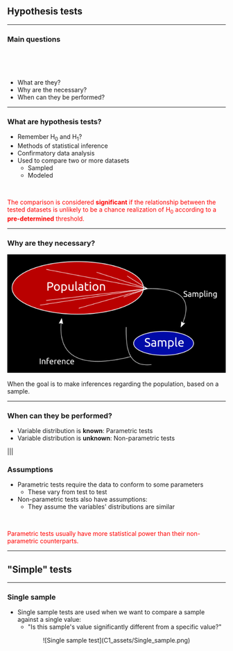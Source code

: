 ## Hypothesis tests

---

### Main questions

</br>
</br>
</br>

* What are they?
* Why are the necessary? <!-- .element: class="fragment" data-fragment-index="2" -->
* When can they be performed? <!-- .element: class="fragment" data-fragment-index="3" -->

---

### What are hypothesis tests?

* Remember H<sub>0</sub> and H<sub>1</sub>?
* Methods of statistical inference <!-- .element: class="fragment" data-fragment-index="1" -->
* Confirmatory data analysis <!-- .element: class="fragment" data-fragment-index="2" -->
* Used to compare two or more datasets <!-- .element: class="fragment" data-fragment-index="3" -->
	* Sampled <!-- .element: class="fragment" data-fragment-index="4" -->
	* Modeled <!-- .element: class="fragment" data-fragment-index="5" -->

</br>

<font color="red">The comparison is considered **significant** if the relationship between the tested datasets is unlikely to be a chance realization of H<sub>0</sub> according to a **pre-determined** threshold.</font> <!-- .element: class="fragment" data-fragment-index="6" -->

---

### Why are they necessary?

![Pop vs sampling](C1_assets/Pop_vs_sampling.png)

When the goal is to make inferences regarding the population, based on a sample. <!-- .element: class="fragment" data-fragment-index="1" -->

---

### When can they be performed?

* Variable distribution is **known**: <span class="fragment highlight-green">Parametric tests</span>
* Variable distribution is **unknown**: <span class="fragment highlight-red">Non-parametric tests</span>

|||

### Assumptions

* Parametric tests require the data to conform to some parameters
	* These vary from test to test <!-- .element: class="fragment" data-fragment-index="1" -->
* Non-parametric tests also have assumptions: <!-- .element: class="fragment" data-fragment-index="2" -->
	* They assume the variables' distributions are similar <!-- .element: class="fragment" data-fragment-index="3" -->

</br>

<font color="red">Parametric tests usually have more statistical power than their non-parametric counterparts.</font> <!-- .element: class="fragment" data-fragment-index="4" -->

---

## "Simple" tests

---

### Single sample

* Single sample tests are used when we want to compare a sample against a single value:
	* "Is this sample's value significantly different from a specific value?" <!-- .element: class="fragment" data-fragment-index="1" -->
<center>![Single sample test](C1_assets/Single_sample.png)</center> <!-- .element: class="fragment" data-fragment-index="2" -->


